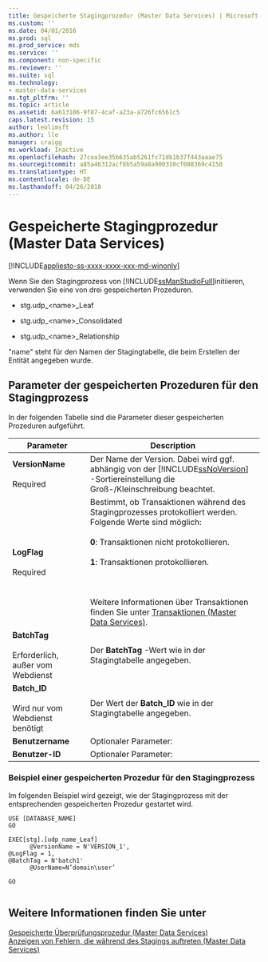 ```yaml
---
title: Gespeicherte Stagingprozedur (Master Data Services) | Microsoft-Dokumentation
ms.custom: ''
ms.date: 04/01/2016
ms.prod: sql
ms.prod_service: mds
ms.service: ''
ms.component: non-specific
ms.reviewer: ''
ms.suite: sql
ms.technology:
- master-data-services
ms.tgt_pltfrm: ''
ms.topic: article
ms.assetid: 6a613106-9f87-4caf-a23a-a726fc6561c5
caps.latest.revision: 15
author: leolimsft
ms.author: lle
manager: craigg
ms.workload: Inactive
ms.openlocfilehash: 27cea3ee35b635ab5261fc71db1b37f443aaae75
ms.sourcegitcommit: a85a46312acf8b5a59a8a900310cf088369c4150
ms.translationtype: HT
ms.contentlocale: de-DE
ms.lasthandoff: 04/26/2018
---
```

# <a name="staging-stored-procedure-master-data-services"></a>Gespeicherte Stagingprozedur (Master Data Services)

[!INCLUDE[appliesto-ss-xxxx-xxxx-xxx-md-winonly](../includes/appliesto-ss-xxxx-xxxx-xxx-md-winonly.md)]

  Wenn Sie den Stagingprozess von [!INCLUDE[ssManStudioFull](../includes/ssmanstudiofull-md.md)]initiieren, verwenden Sie eine von drei gespeicherten Prozeduren.  
  
-   stg.udp_\<name>_Leaf  
  
-   stg.udp_\<name>_Consolidated  
  
-   stg.udp_\<name>_Relationship  
  
 "name" steht für den Namen der Stagingtabelle, die beim Erstellen der Entität angegeben wurde.  
  
## <a name="staging-process-stored-procedure-parameters"></a>Parameter der gespeicherten Prozeduren für den Stagingprozess  
 In der folgenden Tabelle sind die Parameter dieser gespeicherten Prozeduren aufgeführt.  
  
|Parameter|Description|  
|---------------|-----------------|  
|**VersionName**<br /><br /> Required|Der Name der Version. Dabei wird ggf. abhängig von der [!INCLUDE[ssNoVersion](../includes/ssnoversion-md.md)] -Sortiereinstellung die Groß-/Kleinschreibung beachtet.|  
|**LogFlag**<br /><br /> Required|Bestimmt, ob Transaktionen während des Stagingprozesses protokolliert werden. Folgende Werte sind möglich:<br /><br /> **0**: Transaktionen nicht protokollieren.<br /><br /> **1**: Transaktionen protokollieren.<br /><br /> <br /><br /> Weitere Informationen über Transaktionen finden Sie unter [Transaktionen &#40;Master Data Services&#41;](../master-data-services/transactions-master-data-services.md).|  
|**BatchTag**<br /><br /> Erforderlich, außer vom Webdienst|Der **BatchTag** -Wert wie in der Stagingtabelle angegeben.|  
|**Batch_ID**<br /><br /> Wird nur vom Webdienst benötigt|Der Wert der **Batch_ID** wie in der Stagingtabelle angegeben.|  
|**Benutzername**|Optionaler Parameter:|  
|**Benutzer-ID**|Optionaler Parameter:|  
  
### <a name="staging-process-stored-procedure-example"></a>Beispiel einer gespeicherten Prozedur für den Stagingprozess  
 Im folgenden Beispiel wird gezeigt, wie der Stagingprozess mit der entsprechenden gespeicherten Prozedur gestartet wird.  
  
```  
USE [DATABASE_NAME]  
GO  
  
EXEC[stg].[udp_name_Leaf]  
      @VersionName = N'VERSION_1',  
@LogFlag = 1,  
@BatchTag = N'batch1'  
      @UserName=N’domain\user’  
  
GO  
  
```  
  
## <a name="see-also"></a>Weitere Informationen finden Sie unter  
 [Gespeicherte Überprüfungsprozedur &#40;Master Data Services&#41;](../master-data-services/validation-stored-procedure-master-data-services.md)   
 [Anzeigen von Fehlern, die während des Stagings auftreten &#40;Master Data Services&#41;](../master-data-services/view-errors-that-occur-during-staging-master-data-services.md)  
  
  
